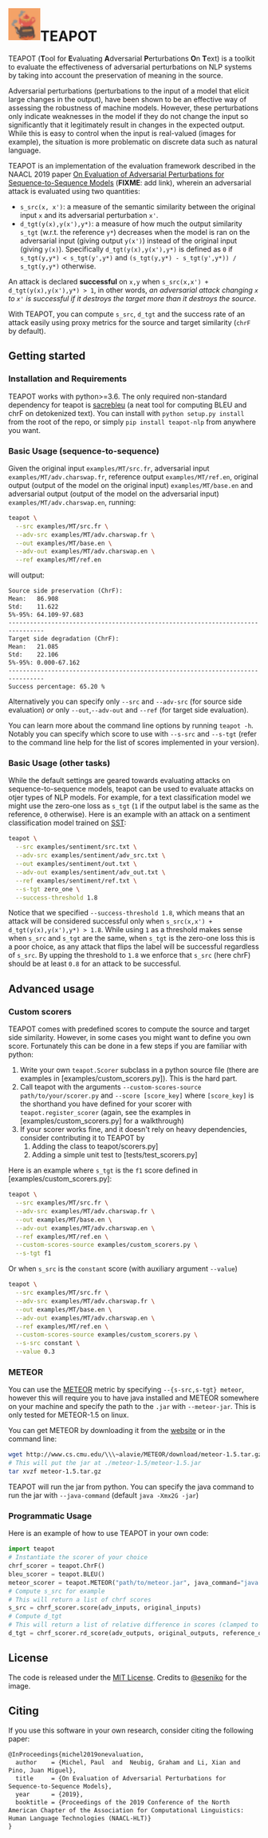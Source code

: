 <img align="left" width="64" height="64" src="teapot.gif" alt="teapot"/>

# TEAPOT

TEAPOT (**T**ool for **E**valuating **A**dversarial **P**erturbations **O**n **T**ext) is a toolkit to evaluate the effectiveness of adversarial perturbations on NLP systems by taking into account the preservation of meaning in the source.

Adversarial perturbations (perturbations to the input of a model that elicit large changes in the output), have been shown to be an effective way of assessing the robustness of machine models.
However, these perturbations only indicate weaknesses in the model if they do not change the input so significantly that it legitimately result in changes in the expected output. While this is easy to control when the input is real-valued (images for example), the situation is more problematic on discrete data such as natural language.

TEAPOT is an implementation of the evaluation framework described in the NAACL 2019 paper [On Evaluation of Adversarial Perturbations for Sequence-to-Sequence Models](link_to_paper) (**FIXME**: add link), wherein an adversarial attack is evaluated using two quantities:

- `s_src(x, x')`: a measure of the semantic similarity between the original input `x` and its adversarial perturbation `x'`.
- `d_tgt(y(x),y(x'),y*)`: a measure of how much the output similarity `s_tgt` (w.r.t. the reference `y*`) decreases when the model is ran on the adversarial input (giving output `y(x')`) instead of the original input (giving `y(x)`). Specifically `d_tgt(y(x),y(x'),y*)` is defined as `0` if `s_tgt(y,y*) < s_tgt(y',y*)` and `(s_tgt(y,y*) - s_tgt(y',y*)) / s_tgt(y,y*)` otherwise.

An attack is declared **successful** on `x,y` when `s_src(x,x') + d_tgt(y(x),y(x'),y*) > 1`, in other words, *an adversarial attack changing `x` to `x'` is successful if it destroys the target more than it destroys the source*.

With TEAPOT, you can compute `s_src`, `d_tgt` and the success rate of an attack easily using proxy metrics for the source and target similarity (`chrF` by default).

## Getting started

### Installation and Requirements

TEAPOT works with python>=3.6. The only required non-standard dependency for teapot is [sacrebleu](https://github.com/mjpost/sacreBLEU) (a neat tool for computing BLEU and chrF on detokenized text). You can install with `python setup.py install` from the root of the repo, or simply `pip install teapot-nlp` from anywhere you want.

### Basic Usage (sequence-to-sequence)

Given the original input `examples/MT/src.fr`, adversarial input `examples/MT/adv.charswap.fr`, reference output `examples/MT/ref.en`, original output (output of the model on the original input) `examples/MT/base.en` and adversarial output (output of the model on the adversarial input) `examples/MT/adv.charswap.en`, running:

```bash
teapot \
  --src examples/MT/src.fr \
  --adv-src examples/MT/adv.charswap.fr \
  --out examples/MT/base.en \
  --adv-out examples/MT/adv.charswap.en \
  --ref examples/MT/ref.en
```

will output:

```
Source side preservation (ChrF):
Mean:   86.908
Std:    11.622
5%-95%: 64.109-97.683
--------------------------------------------------------------------------------
Target side degradation (ChrF):
Mean:   21.085
Std:    22.106
5%-95%: 0.000-67.162
--------------------------------------------------------------------------------
Success percentage: 65.20 %
```

Alternatively you can specify only `--src` and `--adv-src` (for source side evaluation) *or* only `--out`,`--adv-out` and `--ref` (for target side evaluation).

You can learn more about the command line options by running `teapot -h`. Notably you can specify which score to use with `--s-src` and `--s-tgt` (refer to the command line help for the list of scores implemented in your version).

### Basic Usage (other tasks)

While the default settings are geared towards evaluating attacks on sequence-to-sequence models, teapot can be used to evaluate attacks on otjer types of NLP models. For example, for a text classification model we might use the zero-one loss as `s_tgt` (`1` if the output label is the same as the reference, `0` otherwise). Here is an example with an attack on a sentiment classification model trained on [SST](https://nlp.stanford.edu/sentiment/):

```bash
teapot \
  --src examples/sentiment/src.txt \
  --adv-src examples/sentiment/adv_src.txt \
  --out examples/sentiment/out.txt \
  --adv-out examples/sentiment/adv_out.txt \
  --ref examples/sentiment/ref.txt \
  --s-tgt zero_one \
  --success-threshold 1.8
```

Notice that we specified `--success-threshold 1.8`, which means that an attack will be considered successful only when `s_src(x,x') + d_tgt(y(x),y(x'),y*) > 1.8`. While using `1` as a threshold makes sense when `s_src` and `s_tgt` are the same, when `s_tgt` is the zero-one loss this is a poor choice, as any attack that flips the label will be successful regardless of `s_src`. By upping the threshold to `1.8` we enforce that `s_src` (here chrF) should be at least `0.8` for an attack to be successful.

## Advanced usage

### Custom scorers

TEAPOT comes with predefined scores to compute the source and target side similarity. However, in some cases you might want to define you own score. Fortunately this can be done in a few steps if you are familiar with python:

1. Write your own `teapot.Scorer` subclass in a python source file (there are examples in [examples/custom_scorers.py]). This is the hard part.
2. Call teapot with the arguments `--custom-scores-source path/to/your/scorer.py` and `--score [score_key]` where `[score_key]` is the shorthand you have defined for your scorer with `teapot.register_scorer` (again, see the examples in [examples/custom_scorers.py] for a walkthrough)
3. If your scorer works fine, and it doesn't rely on heavy dependencies, consider contributing it to TEAPOT by
    1. Adding the class to teapot/scorers.py]
    2. Adding a simple unit test to [tests/test_scorers.py]

Here is an example where `s_tgt` is the `f1` score defined in [examples/custom_scorers.py]:

```bash
teapot \
  --src examples/MT/src.fr \
  --adv-src examples/MT/adv.charswap.fr \
  --out examples/MT/base.en \
  --adv-out examples/MT/adv.charswap.en \
  --ref examples/MT/ref.en \
  --custom-scores-source examples/custom_scorers.py \
  --s-tgt f1
```

Or when `s_src` is the `constant` score (with auxiliary argument `--value`)

```bash
teapot \
  --src examples/MT/src.fr \
  --adv-src examples/MT/adv.charswap.fr \
  --out examples/MT/base.en \
  --adv-out examples/MT/adv.charswap.en \
  --ref examples/MT/ref.en \
  --custom-scores-source examples/custom_scorers.py \
  --s-src constant \
  --value 0.3
```


### METEOR

You can use the [METEOR](http://www.cs.cmu.edu/~alavie/METEOR/) metric by specifying `--{s-src,s-tgt} meteor`, however this will require you to have java installed and METEOR somewhere on your machine and specify the path to the `.jar` with `--meteor-jar`. This is only tested for METEOR-1.5 on linux.

You can get METEOR by downloading it from the [website](http://www.cs.cmu.edu/~alavie/METEOR/) or in the command line:

```bash
wget http://www.cs.cmu.edu/\\\~alavie/METEOR/download/meteor-1.5.tar.gz
# This will put the jar at ./meteor-1.5/meteor-1.5.jar
tar xvzf meteor-1.5.tar.gz
```

TEAPOT will run the jar from python. You can specify the java command to run the jar with `--java-command` (default `java -Xmx2G -jar`)

### Programmatic Usage

Here is an example of how to use TEAPOT in your own code:

```python
import teapot
# Instantiate the scorer of your choice
chrf_scorer = teapot.ChrF()
bleu_scorer = teapot.BLEU()
meteor_scorer = teapot.METEOR("path/to/meteor.jar", java_command="java -Xmx2G -jar")
# Compute s_src for example
# This will return a list of chrf scores
s_src = chrf_scorer.score(adv_inputs, original_inputs)
# Compute d_tgt
# This will return a list of relative difference in scores (clamped to positive values)
d_tgt = chrf_scorer.rd_score(adv_outputs, original_outputs, reference_outputs)
```

## License

The code is released under the [MIT License](LICENSE). Credits to [@eseniko](https://giphy.com/eseniko) for the image.


## Citing

If you use this software in your own research, consider citing the following paper:

```
@InProceedings{michel2019onevaluation,
  author    = {Michel, Paul  and  Neubig, Graham and Li, Xian and Pino, Juan Miguel},
  title     = {On Evaluation of Adversarial Perturbations for Sequence-to-Sequence Models},
  year      = {2019},
  booktitle = {Proceedings of the 2019 Conference of the North American Chapter of the Association for Computational Linguistics: Human Language Technologies (NAACL-HLT)}
}
```
